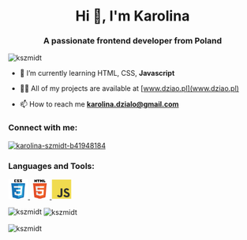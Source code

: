 <h1 align="center">Hi 👋, I'm Karolina</h1>
<h3 align="center">A passionate frontend developer from Poland</h3>

<p align="left"> <img src="https://komarev.com/ghpvc/?username=kszmidt&label=Profile%20views&color=0e75b6&style=flat" alt="kszmidt" /> </p>

- 🌱 I’m currently learning HTML, CSS, **Javascript**

- 👨‍💻 All of my projects are available at [www.dziao.pl](www.dziao.pl)

- 📫 How to reach me **karolina.dzialo@gmail.com**

<h3 align="left">Connect with me:</h3>
<p align="left">
<a href="https://linkedin.com/in/karolina-szmidt-b41948184" target="blank"><img align="center" src="https://raw.githubusercontent.com/rahuldkjain/github-profile-readme-generator/master/src/images/icons/Social/linked-in-alt.svg" alt="karolina-szmidt-b41948184" height="30" width="40" /></a>
</p>

<h3 align="left">Languages and Tools:</h3>
<p align="left"> <a href="https://www.w3schools.com/css/" target="_blank" rel="noreferrer"> <img src="https://raw.githubusercontent.com/devicons/devicon/master/icons/css3/css3-original-wordmark.svg" alt="css3" width="40" height="40"/> </a> <a href="https://www.w3.org/html/" target="_blank" rel="noreferrer"> <img src="https://raw.githubusercontent.com/devicons/devicon/master/icons/html5/html5-original-wordmark.svg" alt="html5" width="40" height="40"/> </a> <a href="https://developer.mozilla.org/en-US/docs/Web/JavaScript" target="_blank" rel="noreferrer"> <img src="https://raw.githubusercontent.com/devicons/devicon/master/icons/javascript/javascript-original.svg" alt="javascript" width="40" height="40"/> </a> </p>

<p><img align="left" src="https://github-readme-stats.vercel.app/api/top-langs?username=kszmidt&show_icons=true&locale=en&layout=compact" alt="kszmidt" /></p>

<p>&nbsp;<img align="center" src="https://github-readme-stats.vercel.app/api?username=kszmidt&show_icons=true&locale=en" alt="kszmidt" /></p>

<p><img align="center" src="https://github-readme-streak-stats.herokuapp.com/?user=kszmidt&" alt="kszmidt" /></p>
